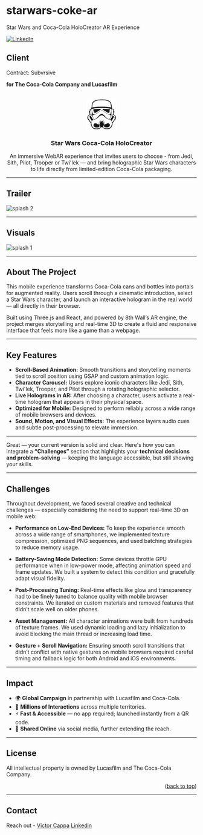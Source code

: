 # starwars-coke-ar

Star Wars and Coca-Cola HoloCreator AR Experience

<div id="top"></div>

[![LinkedIn][linkedin-shield]][linkedin-url]

<h2>Client</h2>
<p>Contract: Subvrsive</p>
<p><b>for The Coca-Cola Company and Lucasfilm</b></p>

<br />
<div align="center">
  <a href="https://github.com/victorcappa/starwars-coke-ar">
    <img src="logo.png" alt="Logo" width="80" height="80">
  </a>

<h3 align="center">Star Wars Coca-Cola HoloCreator</h3>

  <p align="center">
An immersive WebAR experience that invites users to choose - from Jedi, Sith, Pilot, Trooper or Twi'lek  — and bring holographic Star Wars characters to life directly from limited-edition Coca-Cola packaging.
  </p>
</div>

---

## Trailer

![splash 2](https://github.com/user-attachments/assets/48eb3eb3-af45-4617-a27a-c2ecbcb78ae3)

---

## Visuals

![splash 1](https://github.com/user-attachments/assets/a1eb4dcc-196a-4792-af22-5b322bd825d7)

---

## About The Project

This mobile experience transforms Coca-Cola cans and bottles into portals for augmented reality. Users scroll through a cinematic introduction, select a Star Wars character, and launch an interactive hologram in the real world — all directly in their browser.

Built using Three.js and React, and powered by 8th Wall’s AR engine, the project merges storytelling and real-time 3D to create a fluid and responsive interface that feels more like a game than a webpage.

---

## Key Features

* **Scroll-Based Animation:** Smooth transitions and storytelling moments tied to scroll position using GSAP and custom animation logic.
* **Character Carousel:** Users explore iconic characters like Jedi, Sith, Twi'lek, Trooper, and Pilot through a rotating holographic selector.
* **Live Holograms in AR:** After choosing a character, users activate a real-time hologram that appears in their physical space.
* **Optimized for Mobile:** Designed to perform reliably across a wide range of mobile browsers and devices.
* **Sound, Motion, and Visual Effects:** The experience layers audio cues and subtle post-processing to elevate immersion.

---
Great — your current version is solid and clear. Here's how you can integrate a **“Challenges”** section that highlights your **technical decisions and problem-solving** — keeping the language accessible, but still showing your skills.

---

## Challenges

Throughout development, we faced several creative and technical challenges — especially considering the need to support real-time 3D on mobile web:

* **Performance on Low-End Devices:** To keep the experience smooth across a wide range of smartphones, we implemented texture compression, optimized PNG sequences, and used batching strategies to reduce memory usage.

* **Battery-Saving Mode Detection:** Some devices throttle GPU performance when in low-power mode, affecting animation speed and frame updates. We built a system to detect this condition and gracefully adapt visual fidelity.

* **Post-Processing Tuning:** Real-time effects like glow and transparency had to be finely tuned to balance quality with mobile browser constraints. We iterated on custom materials and removed features that didn’t scale well on older phones.

* **Asset Management:** All character animations were built from hundreds of texture frames. We used dynamic loading and lazy initialization to avoid blocking the main thread or increasing load time.

* **Gesture + Scroll Navigation:** Ensuring smooth scroll transitions that didn’t conflict with native gestures on mobile browsers required careful timing and fallback logic for both Android and iOS environments.

---

## Impact

* 🌍 **Global Campaign** in partnership with Lucasfilm and Coca-Cola.
* 📱 **Millions of Interactions** across multiple territories.
* ⚡ **Fast & Accessible** — no app required; launched instantly from a QR code.
* 🎥 **Shared Online** via social media, further extending the reach.

---

## License

All intellectual property is owned by Lucasfilm and The Coca-Cola Company.

<p align="right">(<a href="#top">back to top</a>)</p>

---

## Contact

Reach out - <a href="mailto:cappacurta@gmail.com">Victor Cappa</a> <a href="https://www.linkedin.com/in/victor-cappa-50839788/">Linkedin</a>

[linkedin-shield]: https://img.shields.io/badge/-LinkedIn-black.svg?style=for-the-badge&logo=linkedin&colorB=555
[linkedin-url]: https://www.linkedin.com/in/victor-cappa-50839788/

